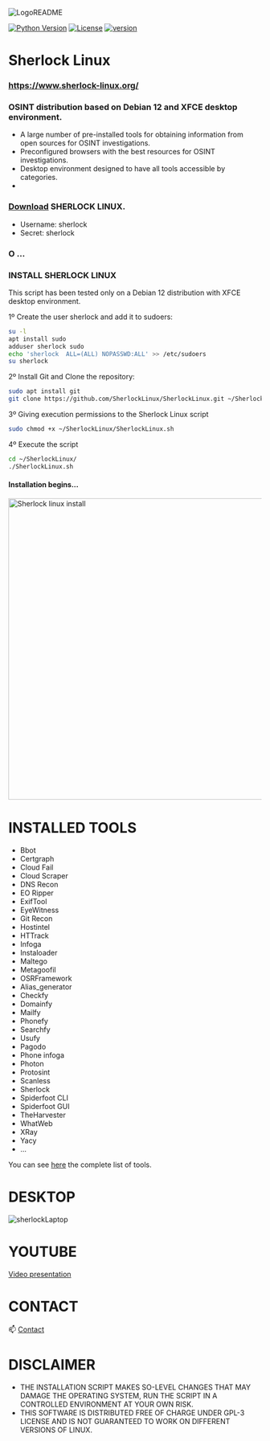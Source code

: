 ![LogoREADME](https://github.com/SherlockLinux/SherlockLinux/assets/137631572/06261dae-d3d1-4748-9b50-c7f8d07e6338)

[![Python Version](https://img.shields.io/badge/python-3.9+-FF8400)](https://www.python.org) [![License](https://img.shields.io/badge/license-GPLv3-FF8400.svg)](https://github.com/blacklanternsecurity/bbot/blob/dev/LICENSE) [![version](https://img.shields.io/badge/version-1.0.0-green.svg)](https://semver.org)

# Sherlock Linux 
### https://www.sherlock-linux.org/
### OSINT distribution based on Debian 12 and XFCE desktop environment.

- A large number of pre-installed tools for obtaining information from open sources for OSINT investigations.
- Preconfigured browsers with the best resources for OSINT investigations.
- Desktop environment designed to have all tools accessible by categories.
- 
### [Download](https://www.sherlock-linux.org/descarga/) SHERLOCK LINUX.

- Username: sherlock
- Secret: sherlock


### O ...

### INSTALL SHERLOCK LINUX

This script has been tested only on a Debian 12 distribution with XFCE desktop environment.

1º Create the user sherlock and add it to sudoers:
~~~bash
su -l
apt install sudo
adduser sherlock sudo
echo 'sherlock  ALL=(ALL) NOPASSWD:ALL' >> /etc/sudoers
su sherlock
~~~

2º Install Git and Clone the repository:
~~~bash
sudo apt install git
git clone https://github.com/SherlockLinux/SherlockLinux.git ~/SherlockLinux
~~~

3º Giving execution permissions to the Sherlock Linux script
~~~bash
sudo chmod +x ~/SherlockLinux/SherlockLinux.sh
~~~

4º Execute the script
~~~bash
cd ~/SherlockLinux/
./SherlockLinux.sh
~~~

#### Installation begins...

<img width="600" alt="Sherlock linux install" src="https://github.com/SherlockLinux/SherlockLinux/assets/137631572/e69db155-e71f-47a8-b2c4-9a481900174d">

# INSTALLED TOOLS

- Bbot
- Certgraph
- Cloud Fail
- Cloud Scraper
- DNS Recon
- EO Ripper
- ExifTool
- EyeWitness
- Git Recon
- Hostintel
- HTTrack
- Infoga
- Instaloader
- Maltego
- Metagoofil
- OSRFramework
 -  Alias_generator
 -  Checkfy
 -  Domainfy
 -  Mailfy
 -  Phonefy
 -  Searchfy
 -  Usufy
- Pagodo
- Phone infoga
- Photon
- Protosint
- Scanless
- Sherlock
- Spiderfoot CLI
- Spiderfoot GUI
- TheHarvester
- WhatWeb
- XRay
- Yacy
- ...

You can see [here](https://www.sherlock-linux.org/documentacion/) the complete list of tools.

# DESKTOP

![sherlockLaptop](https://github.com/SherlockLinux/SherlockLinux/assets/137631572/68b55045-c4b7-4bdf-8984-cf3e142d284e)


# YOUTUBE
[Video presentation](https://youtu.be/iRYdHMKkxa4)


# CONTACT
📫 [Contact](https://www.sherlock-linux.org/contacto/)

# DISCLAIMER

- THE INSTALLATION SCRIPT MAKES SO-LEVEL CHANGES THAT MAY DAMAGE THE OPERATING SYSTEM, RUN THE SCRIPT IN A CONTROLLED ENVIRONMENT AT YOUR OWN RISK.
- THIS SOFTWARE IS DISTRIBUTED FREE OF CHARGE UNDER GPL-3 LICENSE AND IS NOT GUARANTEED TO WORK ON DIFFERENT VERSIONS OF LINUX.


